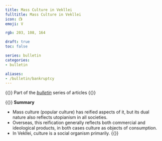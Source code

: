 ```yaml
---
title: Mass Culture in Vekllei
fulltitle: Mass Culture in Vekllei
icon: 📺
emoji: V

rgb: 203, 108, 164

draft: true
toc: false

series: bulletin
categories:
- bulletin

aliases:
- /bulletin/bankruptcy
---
```

{{<note series>}}
 Part of the *[bulletin](/bulletin/)* series of articles
{{</note>}}

{{<note panel>}}
**Summary**

* Mass culture (popular culture) has reified aspects of it, but its dual nature also reflects utopianism in all societies.
* Overseas, this reification generally reflects both commercial and ideological products, in both cases culture as objects of consumption.
* In Vekllei, culture is a social organism primarily.
{{</note>}}
